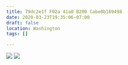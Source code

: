 ```yaml
---
title: 79dc2e1f F02a 41a8 B200 Cabe0b189498
date: 2020-03-23T19:35:06-07:00
draft: false
location: Washington
tags: []

---
```



![](https://d17enza3bfujl8.cloudfront.net/DSCF0919.jpg)
![](https://d17enza3bfujl8.cloudfront.net/DSCF0889.jpg)

